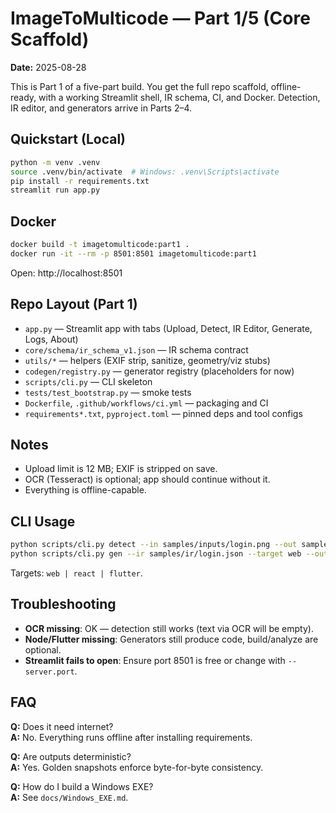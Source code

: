 # ImageToMulticode — Part 1/5 (Core Scaffold)

**Date:** 2025-08-28

This is Part 1 of a five-part build. You get the full repo scaffold, offline-ready, with a working
Streamlit shell, IR schema, CI, and Docker. Detection, IR editor, and generators arrive in Parts 2–4.

## Quickstart (Local)

```bash
python -m venv .venv
source .venv/bin/activate  # Windows: .venv\Scripts\activate
pip install -r requirements.txt
streamlit run app.py
```

## Docker

```bash
docker build -t imagetomulticode:part1 .
docker run -it --rm -p 8501:8501 imagetomulticode:part1
```

Open: http://localhost:8501

## Repo Layout (Part 1)

- `app.py` — Streamlit app with tabs (Upload, Detect, IR Editor, Generate, Logs, About)
- `core/schema/ir_schema_v1.json` — IR schema contract
- `utils/*` — helpers (EXIF strip, sanitize, geometry/viz stubs)
- `codegen/registry.py` — generator registry (placeholders for now)
- `scripts/cli.py` — CLI skeleton
- `tests/test_bootstrap.py` — smoke tests
- `Dockerfile`, `.github/workflows/ci.yml` — packaging and CI
- `requirements*.txt`, `pyproject.toml` — pinned deps and tool configs

## Notes

- Upload limit is 12 MB; EXIF is stripped on save.
- OCR (Tesseract) is optional; app should continue without it.
- Everything is offline-capable.


## CLI Usage

```bash
python scripts/cli.py detect --in samples/inputs/login.png --out samples/ir/login.json --verbose
python scripts/cli.py gen --ir samples/ir/login.json --target web --out outputs/login_web.zip
```

Targets: `web | react | flutter`.

## Troubleshooting

- **OCR missing**: OK — detection still works (text via OCR will be empty).
- **Node/Flutter missing**: Generators still produce code, build/analyze are optional.
- **Streamlit fails to open**: Ensure port 8501 is free or change with `--server.port`.

## FAQ

**Q:** Does it need internet?  
**A:** No. Everything runs offline after installing requirements.

**Q:** Are outputs deterministic?  
**A:** Yes. Golden snapshots enforce byte-for-byte consistency.

**Q:** How do I build a Windows EXE?  
**A:** See `docs/Windows_EXE.md`.
